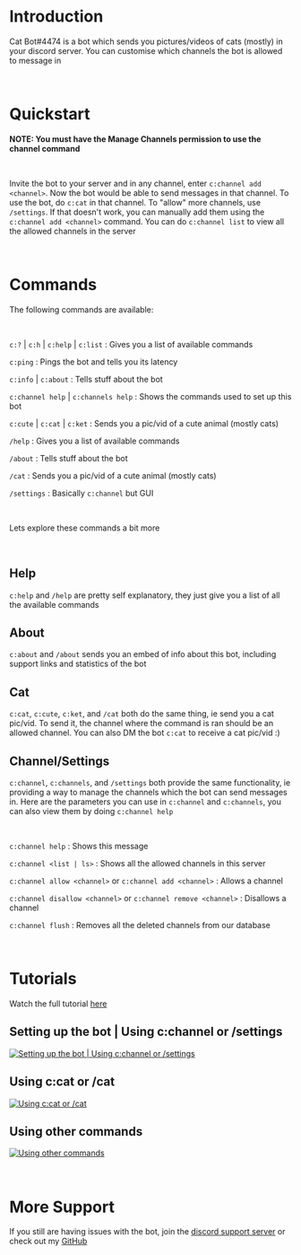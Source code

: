 # Introduction

Cat Bot#4474 is a bot which sends you pictures/videos of cats (mostly) in your discord server. You can customise which channels the bot is allowed to message in

<br>

# Quickstart

**NOTE: You must have the Manage Channels permission to use the channel command**

<br>

Invite the bot to your server and in any channel, enter `c:channel add <channel>`. Now the bot would be able to send messages in that channel. To use the bot, do `c:cat` in that channel. To "allow" more channels, use `/settings`. If that doesn't work, you can manually add them using the `c:channel add <channel>` command. You can do `c:channel list` to view all the allowed channels in the server

<br>

# Commands

The following commands are available:

<br>

`c:?` \| `c:h` \| `c:help` \| `c:list` : Gives you a list of available commands

`c:ping` : Pings the bot and tells you its latency

`c:info` \| `c:about` : Tells stuff about the bot

`c:channel help` \| `c:channels help` : Shows the commands used to set up this bot

`c:cute` \| `c:cat` \| `c:ket` : Sends you a pic/vid of a cute animal (mostly cats)

`/help` : Gives you a list of available commands

`/about` : Tells stuff about the bot

`/cat` : Sends you a pic/vid of a cute animal (mostly cats)

`/settings` : Basically `c:channel` but GUI

<br>

Lets explore these commands a bit more

<br>

## Help

`c:help` and `/help` are pretty self explanatory, they just give you a list of all the available commands

## About

`c:about` and `/about` sends you an embed of info about this bot, including support links and statistics of the bot

## Cat

`c:cat`, `c:cute`, `c:ket`, and `/cat` both do the same thing, ie send you a cat pic/vid. To send it, the channel where the command is ran should be an allowed channel. You can also DM the bot `c:cat` to receive a cat pic/vid :)

## Channel/Settings

`c:channel`, `c:channels`, and `/settings` both provide the same functionality, ie providing a way to manage the channels which the bot can send messages in. Here are the parameters you can use in `c:channel` and `c:channels`, you can also view them by doing `c:channel help`

<br>

`c:channel help` : Shows this message

`c:channel <list | ls>` : Shows all the allowed channels in this server

`c:channel allow <channel>` or `c:channel add <channel>` : Allows a channel

`c:channel disallow <channel>` or `c:channel remove <channel>` : Disallows a channel

`c:channel flush` : Removes all the deleted channels from our database

<br>

# Tutorials

Watch the full tutorial [here](https://github.com/msr8/msr8.github.io/blob/main/discordcatbot-media/Discord%20Cat%20Bot%20Final.mov?raw=true)

## Setting up the bot \| Using c:channel or /settings

[![Setting up the bot \| Using c:channel or /settings](https://github.com/msr8/msr8.github.io/blob/main/discordcatbot-media/Discord%20Cat%20Bot%201.gif?raw=true)](https://github.com/msr8/msr8.github.io/blob/main/discordcatbot-media/Discord%20Cat%20Bot%20Final.mov?raw=true)

## Using c:cat or /cat

[![Using c:cat or /cat](https://github.com/msr8/msr8.github.io/blob/main/discordcatbot-media/Discord%20Cat%20Bot%202.gif?raw=true)](https://github.com/msr8/msr8.github.io/blob/main/discordcatbot-media/Discord%20Cat%20Bot%20Final.mov?raw=true)

## Using other commands

[![Using other commands](https://github.com/msr8/msr8.github.io/blob/main/discordcatbot-media/Discord%20Cat%20Bot%203.gif?raw=true)](https://github.com/msr8/msr8.github.io/blob/main/discordcatbot-media/Discord%20Cat%20Bot%20Final.mov?raw=true)

<br>

# More Support

If you still are having issues with the bot, join the [discord support server](https://discord.gg/aGUvpSxMz5) or check out my [GitHub](https://github.com/msr8/discordcatbot)

